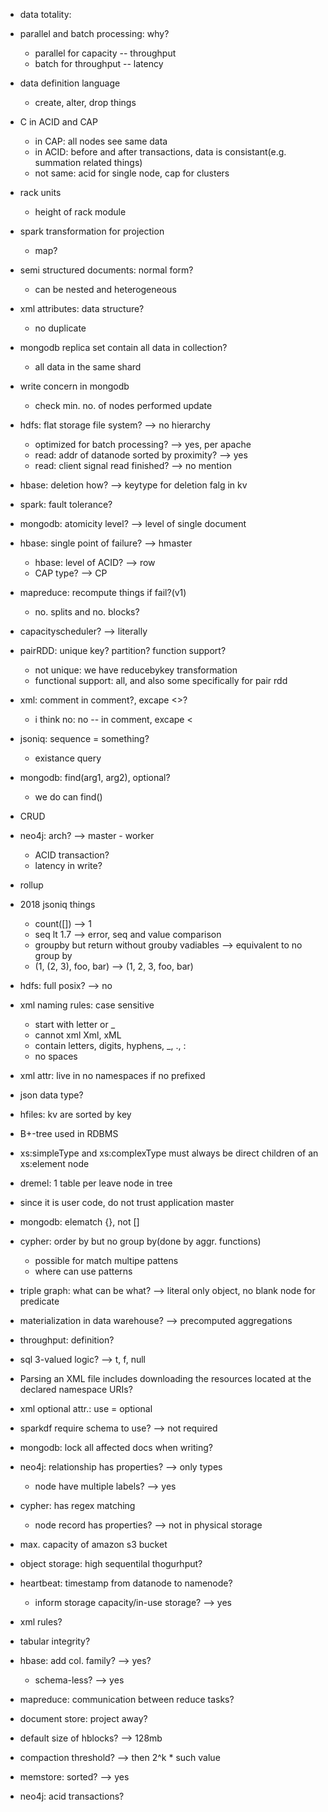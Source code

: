 - data totality: 
- parallel and batch processing: why?
  - parallel for capacity -- throughput
  - batch for throughput -- latency
- data definition language
  - create, alter, drop things
- C in ACID and CAP
  - in CAP: all nodes see same data
  - in ACID: before and after transactions, data is consistant(e.g. summation related things)
  - not same: acid for single node, cap for clusters
- rack units
  - height of rack module
- spark transformation for projection
  - map?
- semi structured documents: normal form?
  - can be nested and heterogeneous
- xml attributes: data structure?
  - no duplicate
- mongodb replica set contain all data in collection?
  - all data in the same shard
- write concern in mongodb
  - check min. no. of nodes performed update

- hdfs: flat storage file system? --> no hierarchy
  - optimized for batch processing? --> yes, per apache
  - read: addr of datanode sorted by proximity? --> yes
  - read: client signal read finished? --> no mention
- hbase: deletion how? --> keytype for deletion falg in kv
- spark: fault tolerance?
- mongodb: atomicity level? --> level of single document

- hbase: single point of failure? --> hmaster
  - hbase: level of ACID? --> row
  - CAP type? --> CP
- mapreduce: recompute things if fail?(v1)
  - no. splits and no. blocks?
- capacityscheduler? --> literally
- pairRDD: unique key? partition? function support?
  - not unique: we have reducebykey transformation
  - functional support: all, and also some specifically for pair rdd
- xml: comment in comment?, excape <>?
  - i think no: no -- in comment, excape <
- jsoniq: sequence = something?
  - existance query
- mongodb: find(arg1, arg2), optional?
  - we do can find()
- CRUD
- neo4j: arch? --> master - worker
  - ACID transaction?
  - latency in write?
- rollup
- 2018 jsoniq things
  - count([]) --> 1
  - seq lt 1.7 --> error, seq and value comparison
  - groupby but return without grouby vadiables --> equivalent to no group by
  - (1, (2, 3), foo, bar) --> (1, 2, 3, foo, bar)

- hdfs: full posix? --> no
- xml naming rules: case sensitive
  - start with letter or _
  - cannot xml Xml, xML
  - contain letters, digits, hyphens, _, ., :
  - no spaces
- xml attr: live in no namespaces if no prefixed
- json data type?
- hfiles: kv are sorted by key
- B+-tree used in RDBMS
- xs:simpleType and xs:complexType must always be direct children of an xs:element node
- dremel: 1 table per leave node in tree
- since it is user code, do not trust application master
- mongodb: elematch {}, not []
- cypher: order by but no group by(done by aggr. functions)
  - possible for match multipe pattens
  - where can use patterns
- triple graph: what can be what? --> literal only object, no blank node for predicate
- materialization in data warehouse? --> precomputed aggregations

- throughput: definition?
- sql 3-valued logic? --> t, f, null
- Parsing an XML file includes downloading the resources located at the declared namespace URIs?
- xml optional attr.: use = optional
- sparkdf require schema to use? --> not required
- mongodb: lock all affected docs when writing?
- neo4j: relationship has properties? --> only types
  - node have multiple labels? --> yes
- cypher: has regex matching
  - node record has properties? --> not in physical storage

- max. capacity of amazon s3 bucket
- object storage: high sequentilal thogurhput?
- heartbeat: timestamp from datanode to namenode?
  - inform storage capacity/in-use storage? --> yes
- xml rules?
- tabular integrity?
- hbase: add col. family? --> yes?
  - schema-less? --> yes
- mapreduce: communication between reduce tasks?
- document store: project away?

- default size of hblocks? --> 128mb
- compaction threshold? --> then 2^k * such value
- memstore: sorted? --> yes
- neo4j: acid transactions?